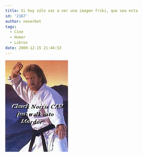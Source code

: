 ```yaml
---
title: Si hoy sólo vas a ver una imagen friki, que sea esta
id: '2167'
author: neverbot
tags:
  - Cine
  - Humor
  - Libros
date: 2009-12-15 21:44:53
---
```


![200912152144.jpg](./si-hoy-solo-vas-a-ver-una-imagen-friki-que-sea-esta/200912152144.jpg)
